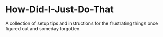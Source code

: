 # How-Did-I-Just-Do-That

A collection of setup tips and instructions for the frustrating things once figured out and someday forgotten.
